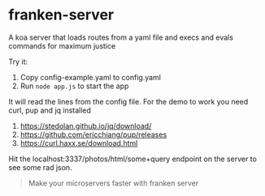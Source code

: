 # franken-server
A koa server that loads routes from a yaml file and execs and evals
commands for maximum justice

Try it:

1. Copy config-example.yaml to config.yaml
2. Run `node app.js` to start the app

It will read the lines from the config file.  For the demo to work you
need curl, pup and jq installed

1. https://stedolan.github.io/jq/download/
2. https://github.com/ericchiang/pup/releases
3. https://curl.haxx.se/download.html

Hit the localhost:3337/photos/html/some+query endpoint on the server
to see some rad json.

> Make your microservers faster with franken server

